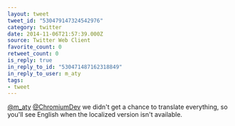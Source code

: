 ```yaml
---
layout: tweet
tweet_id: "530479147324542976"
category: twitter
date: 2014-11-06T21:57:39.000Z
source: Twitter Web Client
favorite_count: 0
retweet_count: 0
is_reply: true
in_reply_to_id: "530471487162318849"
in_reply_to_user: m_aty
tags:
- tweet
---
```


[@m_aty](https://twitter.com/@m_aty) [@ChromiumDev](https://twitter.com/@ChromiumDev) we didn't get a chance to translate everything, so you'll see English when the localized version isn't available.
